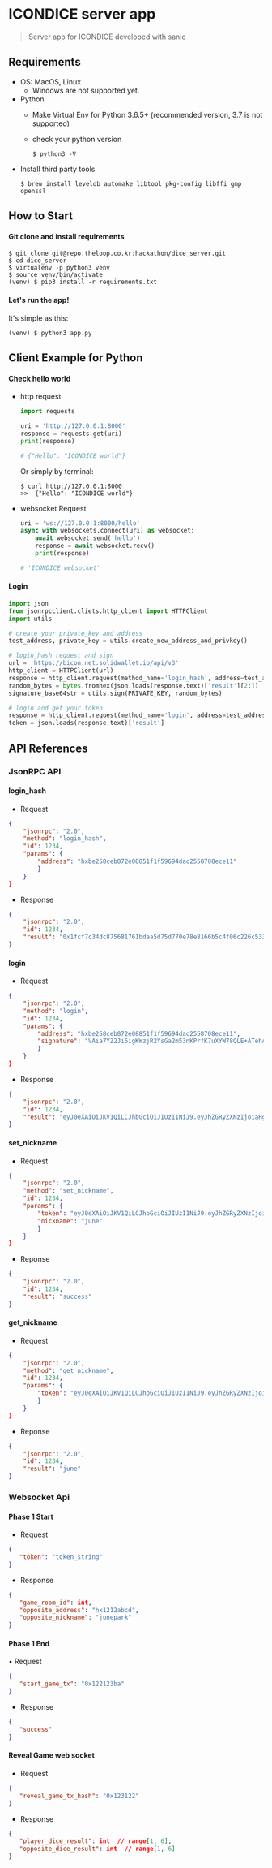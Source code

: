 # ICONDICE server app

> Server app for ICONDICE developed with sanic

## Requirements
* OS: MacOS, Linux
  - Windows are not supported yet.
* Python
  - Make Virtual Env for Python 3.6.5+ (recommended version, 3.7 is not supported)
  - check your python version

    ```
    $ python3 -V
    ```
* Install third party tools
  ```
  $ brew install leveldb automake libtool pkg-config libffi gmp openssl
  ```


## How to Start

#### Git clone and install requirements

```
$ git clone git@repo.theloop.co.kr:hackathon/dice_server.git
$ cd dice_server
$ virtualenv -p python3 venv
$ source venv/bin/activate
(venv) $ pip3 install -r requirements.txt
```

#### Let's run the app!
It's simple as this:

```
(venv) $ python3 app.py
```

## Client Example for Python

#### Check hello world

* http request

  ```python
  import requests

  uri = 'http://127.0.0.1:8000'
  response = requests.get(uri)
  print(response)

  # {"Hello": "ICONDICE world"}
  ```

  Or simply by terminal:
  ```
  $ curl http://127.0.0.1:8000
  >>  {"Hello": "ICONDICE world"}
  ```

* websocket Request

  ```python
  uri = 'ws://127.0.0.1:8000/hello'
  async with websockets.connect(uri) as websocket:
      await websocket.send('hello')
      response = await websocket.recv()
      print(response)

  # 'ICONDICE websocket'
  ```

#### Login

```python
import json
from jsonrpcclient.cliets.http_client import HTTPClient
import utils

# create your private_key and address
test_address, private_key = utils.create_new_address_and_privkey()

# login_hash request and sign
url = 'https://bicon.net.solidwallet.io/api/v3'
http_client = HTTPClient(url)
response = http_client.request(method_name='login_hash', address=test_address)
random_bytes = bytes.fromhex(json.loads(response.text)['result'][2:])
signature_base64str = utils.sign(PRIVATE_KEY, random_bytes)

# login and get your token
response = http_client.request(method_name='login', address=test_address, signature=signature_base64str)
token = json.loads(response.text)['result']
```


## API References

### JsonRPC API

####  login_hash

* Request

```json
{
    "jsonrpc": "2.0",
    "method": "login_hash",
    "id": 1234,
    "params": {
        "address": "hxbe258ceb872e08851f1f59694dac2558708ece11"
        }
    }
}
```

* Response

```json
{
    "jsonrpc": "2.0",
    "id": 1234,
    "result": "0x1fcf7c34dc875681761bdaa5d75d770e78e8166b5c4f06c226c53300cbe85f57" // random hash to sign
}
```


#### login

* Request

```json
{
    "jsonrpc": "2.0",
    "method": "login",
    "id": 1234,
    "params": {
        "address": "hxbe258ceb872e08851f1f59694dac2558708ece11",
        "signature": "VAia7YZ2Ji6igKWzjR2YsGa2m53nKPrfK7uXYW78QLE+ATehAVZPC40szvAiA6NEU5gCYB4c4qaQzqDh2ugcHgA="  // signed by address's private. base64 encoded
        }
    }
}
```

* Response

```json
{
    "jsonrpc": "2.0",
    "id": 1234,
    "result": "eyJ0eXAiOiJKV1QiLCJhbGciOiJIUzI1NiJ9.eyJhZGRyZXNzIjoiaHg3YjQxMjBmNzRjOTNiNDhmZWQ1OTljM2NiMjJlOGRmOWRlY2RiZThlIn0.X9sR6yIBvOvw7T8wBtUQGRT_CAJWXWgsKzDShH2MYFY" # a jwt token.
}
```

#### set_nickname

* Request

```json
{
    "jsonrpc": "2.0",
    "method": "set_nickname",
    "id": 1234,
    "params": {
        "token": "eyJ0eXAiOiJKV1QiLCJhbGciOiJIUzI1NiJ9.eyJhZGRyZXNzIjoiaHg3YjQxMjBmNzRjOTNiNDhmZWQ1OTljM2NiMjJlOGRmOWRlY2RiZThlIn0.X9sR6yIBvOvw7T8wBtUQGRT_CAJWXWgsKzDShH2MYFY",
        "nickname": "june"
        }
    }
}
```

* Reponse

```json
{
    "jsonrpc": "2.0",
    "id": 1234,
    "result": "success"
}
```

#### get_nickname

* Request

```json
{
    "jsonrpc": "2.0",
    "method": "get_nickname",
    "id": 1234,
    "params": {
        "token": "eyJ0eXAiOiJKV1QiLCJhbGciOiJIUzI1NiJ9.eyJhZGRyZXNzIjoiaHg3YjQxMjBmNzRjOTNiNDhmZWQ1OTljM2NiMjJlOGRmOWRlY2RiZThlIn0.X9sR6yIBvOvw7T8wBtUQGRT_CAJWXWgsKzDShH2MYFY"
        }
    }
}
```

* Reponse

```json
{
    "jsonrpc": "2.0",
    "id": 1234,
    "result": "june"
}
```

### Websocket Api

#### Phase 1 Start

* Request

```json
{
   "token": "token_string"
}
```

* Response

```json
{
   "game_room_id": int,
   "opposite_address": "hx1212abcd",
   "opposite_nickname": "junepark"
}
```

#### Phase 1 End

• Request

```json
{
   "start_game_tx": "0x122123ba"
}
```

* Response

```json
{
   "success"
}
```

#### Reveal Game web socket

* Request

```json
{
   "reveal_game_tx_hash": "0x123122"
}
```

* Response

```json
{
   "player_dice_result": int  // range[1, 6],
   "opposite_dice_result": int  // range[1, 6]
}
```
